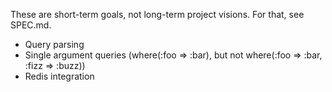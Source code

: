 These are short-term goals, not long-term project visions. For that, see SPEC.md. 

- Query parsing
- Single argument queries (where(:foo => :bar), but not where(:foo => :bar, :fizz => :buzz))
- Redis integration